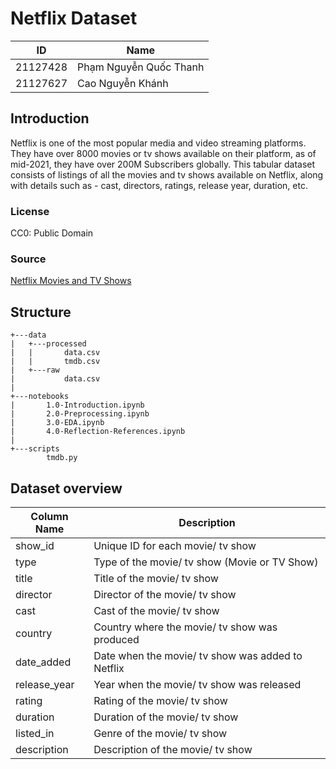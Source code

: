 # Netflix Dataset
| ID       | Name                  |
|----------|-----------------------|
| 21127428 | Phạm Nguyễn Quốc Thanh|
| 21127627 | Cao Nguyễn Khánh      |
## Introduction

Netflix is one of the most popular media and video streaming platforms. They have over 8000 movies or tv shows available on their platform, as of mid-2021, they have over 200M Subscribers globally. This tabular dataset consists of listings of all the movies and tv shows available on Netflix, along with details such as - cast, directors, ratings, release year, duration, etc.
### License
CC0: Public Domain

### Source
[Netflix Movies and TV Shows](https://www.kaggle.com/datasets/shivamb/netflix-shows)



## Structure
```
+---data
|   +---processed
|   |       data.csv
|   |       tmdb.csv
|   +---raw
|           data.csv
|           
+---notebooks
|       1.0-Introduction.ipynb
|       2.0-Preprocessing.ipynb
|       3.0-EDA.ipynb
|       4.0-Reflection-References.ipynb
|
+---scripts
        tmdb.py
```

## Dataset overview
| Column Name | Description |
| --- | --- |
| show_id | Unique ID for each movie/ tv show |
| type | Type of the movie/ tv show (Movie or TV Show) |
| title | Title of the movie/ tv show |
| director | Director of the movie/ tv show |
| cast | Cast of the movie/ tv show |
| country | Country where the movie/ tv show was produced |
| date_added | Date when the movie/ tv show was added to Netflix |
| release_year | Year when the movie/ tv show was released |
| rating | Rating of the movie/ tv show |
| duration | Duration of the movie/ tv show |
| listed_in | Genre of the movie/ tv show |
| description | Description of the movie/ tv show |

